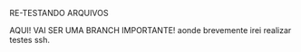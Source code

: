 RE-TESTANDO ARQUIVOS

AQUI! VAI SER UMA BRANCH IMPORTANTE!
aonde brevemente irei realizar testes ssh.